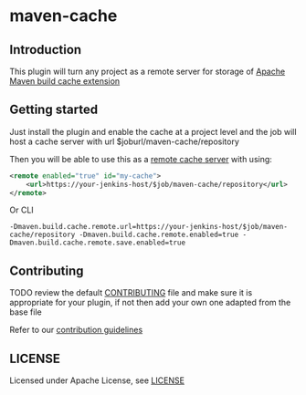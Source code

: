 # maven-cache

## Introduction

This plugin will turn any project as a remote server for storage of [Apache Maven build cache extension](https://maven.apache.org/extensions/maven-build-cache-extension/remote-cache.html
) 
## Getting started

Just install the plugin and enable the cache at a project level and the job will host a cache server with url $joburl/maven-cache/repository

Then you will be able to use this as a [remote cache server](https://maven.apache.org/extensions/maven-build-cache-extension/remote-cache.html) with using:
```xml
<remote enabled="true" id="my-cache">
    <url>https://your-jenkins-host/$job/maven-cache/repository</url>
</remote>
```
Or CLI
```shell
-Dmaven.build.cache.remote.url=https://your-jenkins-host/$job/maven-cache/repository -Dmaven.build.cache.remote.enabled=true -Dmaven.build.cache.remote.save.enabled=true
```

## Contributing

TODO review the default [CONTRIBUTING](https://github.com/jenkinsci/.github/blob/master/CONTRIBUTING.md) file and make sure it is appropriate for your plugin, if not then add your own one adapted from the base file

Refer to our [contribution guidelines](https://github.com/jenkinsci/.github/blob/master/CONTRIBUTING.md)

## LICENSE

Licensed under Apache License, see [LICENSE](LICENSE.md)

